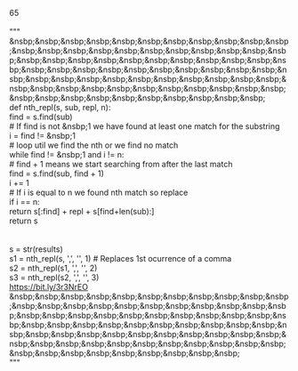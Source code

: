 65<br>
<br>
 """<br>
 &nsbp;&nsbp;&nsbp;&nsbp;&nsbp;&nsbp;&nsbp;&nsbp;&nsbp;&nsbp;&nsbp;&nsbp;&nsbp;&nsbp;&nsbp;&nsbp;&nsbp;&nsbp;&nsbp;&nsbp;&nsbp;&nsbp;&nsbp;&nsbp;&nsbp;&nsbp;&nsbp;&nsbp;&nsbp;&nsbp;&nsbp;&nsbp;&nsbp;&nsbp;&nsbp;&nsbp;&nsbp;&nsbp;&nsbp;&nsbp;&nsbp;&nsbp;&nsbp;&nsbp;&nsbp;&nsbp;&nsbp;&nsbp;&nsbp;&nsbp;&nsbp;&nsbp;&nsbp;&nsbp;&nsbp;&nsbp;&nsbp;&nsbp;&nsbp;&nsbp;&nsbp;&nsbp;&nsbp;&nsbp;&nsbp;&nsbp;&nsbp;&nsbp;&nsbp;&nsbp;&nsbp;&nsbp;&nsbp;&nsbp;&nsbp;<br>
 def nth_repl(s, sub, repl, n):<br>
    find = s.find(sub)<br>
    # If find is not &nsbp;1 we have found at least one match for the substring<br>
    i = find != &nsbp;1<br>
    # loop util we find the nth or we find no match<br>
    while find != &nsbp;1 and i != n:<br>
        # find + 1 means we start searching from after the last match<br>
        find = s.find(sub, find + 1)<br>
        i += 1<br>
    # If i is equal to n we found nth match so replace<br>
    if i == n:<br>
        return s[:find] + repl + s[find+len(sub):]<br>
    return s<br>
<br>
<br>
 s = str(results)<br>
 s1 = nth_repl(s, ',', '', 1) # Replaces 1st ocurrence of a comma<br>
 s2 = nth_repl(s1, ',', '', 2)<br>
 s3 = nth_repl(s2, ',', '', 3)<br>
  https://bit.ly/3r3NrEO<br>
 &nsbp;&nsbp;&nsbp;&nsbp;&nsbp;&nsbp;&nsbp;&nsbp;&nsbp;&nsbp;&nsbp;&nsbp;&nsbp;&nsbp;&nsbp;&nsbp;&nsbp;&nsbp;&nsbp;&nsbp;&nsbp;&nsbp;&nsbp;&nsbp;&nsbp;&nsbp;&nsbp;&nsbp;&nsbp;&nsbp;&nsbp;&nsbp;&nsbp;&nsbp;&nsbp;&nsbp;&nsbp;&nsbp;&nsbp;&nsbp;&nsbp;&nsbp;&nsbp;&nsbp;&nsbp;&nsbp;&nsbp;&nsbp;&nsbp;&nsbp;&nsbp;&nsbp;&nsbp;&nsbp;&nsbp;&nsbp;&nsbp;&nsbp;&nsbp;&nsbp;&nsbp;&nsbp;&nsbp;&nsbp;&nsbp;&nsbp;&nsbp;&nsbp;&nsbp;&nsbp;&nsbp;&nsbp;&nsbp;&nsbp;<br>
 """